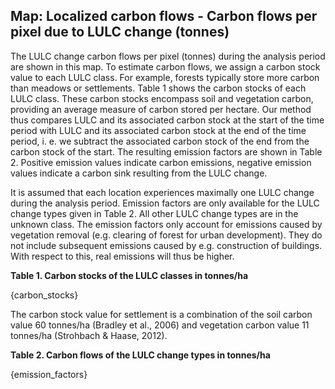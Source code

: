 ## Map: Localized carbon flows - Carbon flows per pixel due to LULC change (tonnes)

The LULC change carbon flows per pixel (tonnes) during the analysis period are shown in this map.
To estimate carbon flows, we assign a carbon stock value to each LULC class. For example, forests typically store more carbon than meadows or settlements.
Table 1 shows the carbon stocks of each LULC class.
These carbon stocks encompass soil and vegetation carbon, providing an average measure of carbon stored per hectare.
Our method thus compares LULC and its associated carbon stock at the start of the time period with LULC and its associated carbon stock at the end of the time period, i. e. we subtract the associated carbon stock of the end from the carbon stock of the start.
The resulting emission factors are shown in Table 2.
Positive emission values indicate carbon emissions, negative emission values indicate a carbon sink resulting from the LULC change.

It is assumed that each location experiences maximally one LULC change during the analysis period.
Emission factors are only available for the LULC change types given in Table 2.
All other LULC change types are in the unknown class.
The emission factors only account for emissions caused by vegetation removal (e.g. clearing of forest for urban development).
They do not include subsequent emissions caused by e.g. construction of buildings.
With respect to this, real emissions will thus be higher.

**Table 1. Carbon stocks of the LULC classes in tonnes/ha**

{carbon_stocks}

The carbon stock value for settlement is a combination of the soil carbon value 60 tonnes/ha (Bradley et al., 2006) and vegetation carbon value 11 tonnes/ha (Strohbach & Haase, 2012).

**Table 2. Carbon flows of the LULC change types in tonnes/ha**

{emission_factors}